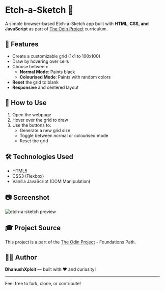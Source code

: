 # Etch-a-Sketch 🎨

A simple browser-based Etch-a-Sketch app built with **HTML, CSS, and JavaScript** as part of [The Odin Project](https://www.theodinproject.com/) curriculum.

## 📌 Features

- Create a customizable grid (1x1 to 100x100)
- Draw by hovering over cells
- Choose between:
  - **Normal Mode**: Paints black
  - **Colourised Mode**: Paints with random colors
- **Reset** the grid to blank
- **Responsive** and centered layout

## 🚀 How to Use

1. Open the webpage
2. Hover over the grid to draw
3. Use the buttons to:
   - Generate a new grid size
   - Toggle between normal or colourised mode
   - Reset the grid

## 🛠️ Technologies Used

- HTML5
- CSS3 (Flexbox)
- Vanilla JavaScript (DOM Manipulation)

## 📷 Screenshot

![etch-a-sketch preview](Etch-a-Sketch) <!-- Replace with your actual screenshot file if available -->

## 🎓 Project Source

This project is a part of the [The Odin Project](https://www.theodinproject.com/paths/foundations/courses/foundations/lessons/etch-a-sketch-project) - Foundations Path.

## 🧑‍💻 Author

**DhanushXploit** — built with ❤️ and curiosity!

---

Feel free to fork, clone, or contribute!
